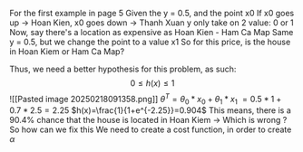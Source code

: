 For the first example in page 5
Given the y = 0.5, and the point x0
If x0 goes up -> Hoan Kien, x0 goes down -> Thanh Xuan
y only take on 2 value: 0 or 1
Now, say there's a location as expensive as Hoan Kien - Ham Ca Map
Same y = 0.5, but we change the point to a value x1
So for this price, is the house in Hoan Kiem or Ham Ca Map?

Thus, we need a better hypothesis for this problem, as such:$$0\leq h(x)\leq 1$$
![[Pasted image 20250218091358.png]]
$\theta^{T}=\theta_{0}*x_{0}+\theta_{1}*x_{1}$
$=0.5*1 + 0.7*2.5 =2.25$
$h(x)=\frac{1}{1+e^{-2.25}}=0.904$
This means, there is a 90.4% chance that the house is located in Hoan Kiem
-> Which is wrong
? So how can we fix this
We need to create a cost function, in order to create $\alpha$ 